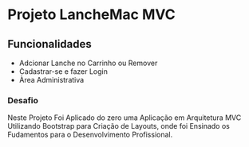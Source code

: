 # Projeto LancheMac MVC


## Funcionalidades
<ul>
  <li>Adcionar Lanche no Carrinho ou Remover</li>
  <li>Cadastrar-se e fazer Login</li>
  <li>Àrea Administrativa</li>
</ul>

### Desafio
Neste Projeto Foi Aplicado do zero uma Aplicação em Arquitetura MVC Utilizando Bootstrap para Criação de Layouts, onde foi Ensinado os Fudamentos para o Desenvolvimento Profissional.

